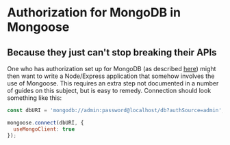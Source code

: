 # Authorization for MongoDB in Mongoose
## Because they just can't stop breaking their APIs

One who has authorization set up for MongoDB (as described
[here](mongodb-authorization.md)) might then want to write a Node/Express
application that somehow involves the use of Mongoose. This requires an extra
step not documented in a number of guides on this subject, but is easy to
remedy. Connection should look something like this:

```javascript
const dbURI = 'mongodb://admin:password@localhost/db?authSource=admin';

mongoose.connect(dbURI, {
  useMongoClient: true
});
```
